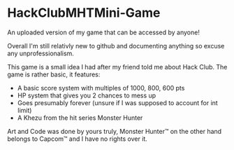 # HackClubMHTMini-Game
An uploaded version of my game that can be accessed by anyone!

Overall I'm still relativly new to github and documenting anything so excuse any unprofessionalism.
  
This game is a small idea I had after my friend told me about Hack Club.
The game is rather basic, it features:
- A basic score system with multiples of 1000, 800, 600 pts
- HP system that gives you 2 chances to mess up
- Goes presumably forever (unsure if I was supposed to account for int limit)
- A Khezu from the hit series Monster Hunter

Art and Code was done by yours truly,
Monster Hunter&trade; on the other hand belongs to Capcom&trade; and I have no rights over it.
